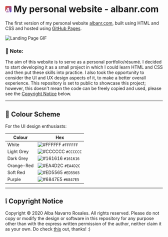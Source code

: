 # <img alt="Logo" src="img/favicon.png" width="20"/> My personal website - albanr.com
The first version of my personal website [albanr.com](https://albanr.com), built using HTML and CSS and hosted using [GitHub Pages](https://pages.github.com/).

![Landing Page GIF](img/landing_loop.gif "Landing Page GIF")

### :pushpin: Note:
The aim of this website is to serve as a personal portfolio/résumé. I decided to start developing it as a small project in which I could learn HTML and CSS and then put these skills into practice. I also took the opportunity to consider the UI and UX design aspects of it, to make a better overall experience. This repository is set to public to showcase this project; however, this doesn't mean the code can be freely copied and used, please see the [Copyright Notice](#grey_exclamation-copyright-notice) below.

---

## :art: Colour Scheme 

For the UI design enthusiasts:

| Colour         | Hex                                                                |
| -------------- | ------------------------------------------------------------------ |
| White          | ![#FFFFFF](https://via.placeholder.com/10/FFFFFF?text=+) `#FFFFFF` |
| Light Grey     | ![#CCCCCC](https://via.placeholder.com/10/CCCCCC?text=+) `#CCCCCC` |
| Dark Grey      | ![#161616](https://via.placeholder.com/10/161616?text=+) `#161616 `|
| Orange-Red     | ![#EA4D2C](https://via.placeholder.com/10/ea4d2c?text=+) `#EA4D2C` |
| Soft Red       | ![#ED5565](https://via.placeholder.com/10/ED5565?text=+) `#ED5565` |
| Purple         | ![#6847E5](https://via.placeholder.com/10/6847E5?text=+) `#6847E5` |

---

## :grey_exclamation: Copyright Notice

Copyright &copy; 2020 Alba Navarro Rosales. All rights reserved. Please do not copy or modify the design or software in this repository for any purpose other than with the express written permission of the author, neither claim it as your own. Do check [this](https://choosealicense.com/no-permission/) out, thanks! :)
